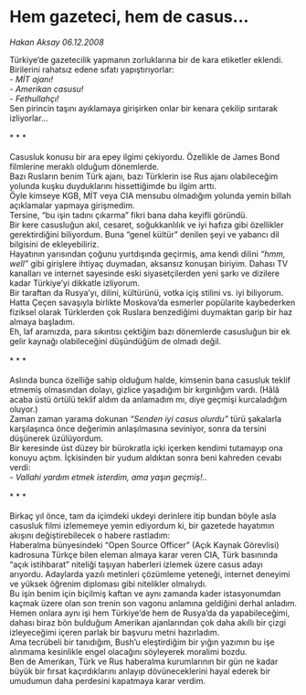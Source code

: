 # Hem gazeteci, hem de casus...

*Hakan Aksay 06.12.2008*

<div class="taraf_structure_2col_1zq">
<div class="margen_n">



 <p>Türkiye’de gazetecilik yapmanın zorluklarına bir de kara etiketler eklendi. <br/>Birilerini rahatsız edene sıfatı yapıştırıyorlar:<i> <br/>- MİT ajanı! <br/>- Amerikan casusu! <br/>- Fethullahçı!</i> <br/>Sen pirincin taşını ayıklamaya girişirken onlar bir kenara çekilip sırıtarak izliyorlar... <br/><br/>* * * <br/><br/>Casusluk konusu bir ara epey ilgimi çekiyordu. Özellikle de James Bond filmlerine meraklı olduğum dönemlerde. <br/>Bazı Rusların benim Türk ajanı, bazı Türklerin ise Rus ajanı olabileceğim yolunda kuşku duyduklarını hissettiğimde bu ilgim arttı. <br/>Öyle kimseye KGB, MİT veya CIA mensubu olmadığım yolunda yemin billah açıklamalar yapmaya girişmedim. <br/>Tersine, “bu işin tadını çıkarma” fikri bana daha keyifli göründü. <br/>Bir kere casusluğun akıl, cesaret, soğukkanlılık ve iyi hafıza gibi özellikler gerektirdiğini biliyordum. Buna “genel kültür” denilen şeyi ve yabancı dil bilgisini de ekleyebiliriz. <br/>Hayatının yarısından çoğunu yurtdışında geçirmiş, ama kendi dilini <i>“hmm, well”</i> gibi girişlere ihtiyaç duymadan, aksansız konuşan biriyim. Dahası TV kanalları ve internet sayesinde eski siyasetçilerden yeni şarkı ve dizilere kadar Türkiye’yi dikkatle izliyorum. <br/>Bir taraftan da Rusya’yı, dilini, kültürünü, votka içiş stilini vs. iyi biliyorum. Hatta Çeçen savaşıyla birlikte Moskova’da esmerler popülarite kaybederken fiziksel olarak Türklerden çok Ruslara benzediğimi duymaktan garip bir haz almaya başladım. <br/>Eh, laf aramızda, para sıkıntısı çektiğim bazı dönemlerde casusluğun bir ek gelir kaynağı olabileceğini düşündüğüm de olmadı değil. <br/><br/>* * * <br/><br/>Aslında bunca özelliğe sahip olduğum halde, kimsenin bana casusluk teklif etmemiş olmasından dolayı, gizlice yaşadığım bir kırgınlığım vardı. (Hâlâ acaba üstü örtülü teklif aldım da anlamadım mı, diye geçmişi kurcaladığım oluyor.) <br/>Zaman zaman yarama dokunan <i>“Senden iyi casus olurdu” </i>türü şakalarla karşılaşınca önce değerimin anlaşılmasına seviniyor, sonra da tersini düşünerek üzülüyordum. <br/>Bir keresinde üst düzey bir bürokratla içki içerken kendimi tutamayıp ona konuyu açtım. İçkisinden bir yudum aldıktan sonra beni kahreden cevabı verdi:<i> <br/>- Vallahi yardım etmek isterdim, ama yaşın geçmiş!..</i> <br/><br/>* * * <br/><br/>Birkaç yıl önce, tam da içimdeki ukdeyi derinlere itip bundan böyle asla casusluk filmi izlememeye yemin ediyordum ki, bir gazetede hayatımın akışını değiştirebilecek o habere rastladım: <br/>Haberalma bünyesindeki “Open Source Officer” (Açık Kaynak Görevlisi) kadrosuna Türkçe bilen eleman almaya karar veren CIA, Türk basınında “açık istihbarat” niteliği taşıyan haberleri izlemek üzere casus adayı arıyordu. Adaylarda yazılı metinleri çözümleme yeteneği, internet deneyimi ve yüksek öğrenim diploması gibi nitelikler olmalıydı. <br/>Bu işin benim için biçilmiş kaftan ve aynı zamanda kader istasyonumdan kaçmak üzere olan son trenin son vagonu anlamına geldiğini derhal anladım. Hemen onlara aynı işi hem Türkiye’de hem de Rusya’da da yapabileceğimi, dahası biraz bön bulduğum Amerikan ajanlarından çok daha akıllı bir çizgi izleyeceğimi içeren parlak bir başvuru metni hazırladım. <br/>Ama tecrübeli bir tanıdığım, Bush’u eleştirdiğim bir yığın yazımın bu işe alınmama kesinlikle engel olacağını söyleyerek moralimi bozdu. <br/>Ben de Amerikan, Türk ve Rus haberalma kurumlarının bir gün ne kadar büyük bir fırsat kaçırdıklarını anlayıp dövüneceklerini hayal ederek bir umudumun daha perdesini kapatmaya karar verdim.</p>

<br/>


<div id="taraf_not">
</div>

</div>


</div>
